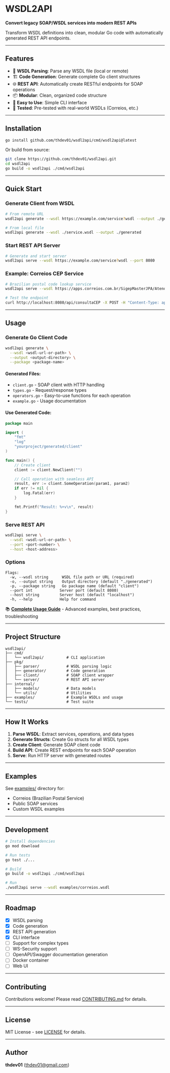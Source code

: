# WSDL2API

**Convert legacy SOAP/WSDL services into modern REST APIs**

Transform WSDL definitions into clean, modular Go code with automatically generated REST API endpoints.

---

## Features

- 🔄 **WSDL Parsing**: Parse any WSDL file (local or remote)
- 🏗️ **Code Generation**: Generate complete Go client structures
- 🌐 **REST API**: Automatically create RESTful endpoints for SOAP operations
- 📦 **Modular**: Clean, organized code structure
- 🚀 **Easy to Use**: Simple CLI interface
- 🧪 **Tested**: Pre-tested with real-world WSDLs (Correios, etc.)

---

## Installation

```bash
go install github.com/thdev01/wsdl2api/cmd/wsdl2api@latest
```

Or build from source:

```bash
git clone https://github.com/thdev01/wsdl2api.git
cd wsdl2api
go build -o wsdl2api ./cmd/wsdl2api
```

---

## Quick Start

### Generate Client from WSDL

```bash
# From remote URL
wsdl2api generate --wsdl https://example.com/service?wsdl --output ./generated

# From local file
wsdl2api generate --wsdl ./service.wsdl --output ./generated
```

### Start REST API Server

```bash
# Generate and start server
wsdl2api serve --wsdl https://example.com/service?wsdl --port 8080
```

### Example: Correios CEP Service

```bash
# Brazilian postal code lookup service
wsdl2api serve --wsdl https://apps.correios.com.br/SigepMasterJPA/AtendeClienteService/AtendeCliente?wsdl --port 8080

# Test the endpoint
curl http://localhost:8080/api/consultaCEP -X POST -H "Content-Type: application/json" -d '{"cep": "01310-100"}'
```

---

## Usage

### Generate Go Client Code

```bash
wsdl2api generate \
  --wsdl <wsdl-url-or-path> \
  --output <output-directory> \
  --package <package-name>
```

#### Generated Files:
- `client.go` - SOAP client with HTTP handling
- `types.go` - Request/response types
- `operators.go` - Easy-to-use functions for each operation
- `example.go` - Usage documentation

#### Use Generated Code:

```go
package main

import (
    "fmt"
    "log"
    "yourproject/generated/client"
)

func main() {
    // Create client
    client := client.NewClient("")

    // Call operation with seamless API
    result, err := client.SomeOperation(param1, param2)
    if err != nil {
        log.Fatal(err)
    }

    fmt.Printf("Result: %+v\n", result)
}
```

### Serve REST API

```bash
wsdl2api serve \
  --wsdl <wsdl-url-or-path> \
  --port <port-number> \
  --host <host-address>
```

### Options

```
Flags:
  -w, --wsdl string      WSDL file path or URL (required)
  -o, --output string    Output directory (default "./generated")
  -p, --package string   Go package name (default "client")
  --port int            Server port (default 8080)
  --host string         Server host (default "localhost")
  -h, --help            Help for command
```

📚 **[Complete Usage Guide](docs/USAGE.md)** - Advanced examples, best practices, troubleshooting

---

## Project Structure

```
wsdl2api/
├── cmd/
│   └── wsdl2api/          # CLI application
├── pkg/
│   ├── parser/            # WSDL parsing logic
│   ├── generator/         # Code generation
│   ├── client/            # SOAP client wrapper
│   └── server/            # REST API server
├── internal/
│   ├── models/            # Data models
│   └── utils/             # Utilities
├── examples/              # Example WSDLs and usage
└── tests/                 # Test suite
```

---

## How It Works

1. **Parse WSDL**: Extract services, operations, and data types
2. **Generate Structs**: Create Go structs for all WSDL types
3. **Create Client**: Generate SOAP client code
4. **Build API**: Create REST endpoints for each SOAP operation
5. **Serve**: Run HTTP server with generated routes

---

## Examples

See [examples/](examples/) directory for:
- Correios (Brazilian Postal Service)
- Public SOAP services
- Custom WSDL examples

---

## Development

```bash
# Install dependencies
go mod download

# Run tests
go test ./...

# Build
go build -o wsdl2api ./cmd/wsdl2api

# Run
./wsdl2api serve --wsdl examples/correios.wsdl
```

---

## Roadmap

- [x] WSDL parsing
- [x] Code generation
- [x] REST API generation
- [x] CLI interface
- [ ] Support for complex types
- [ ] WS-Security support
- [ ] OpenAPI/Swagger documentation generation
- [ ] Docker container
- [ ] Web UI

---

## Contributing

Contributions welcome! Please read [CONTRIBUTING.md](CONTRIBUTING.md) for details.

---

## License

MIT License - see [LICENSE](LICENSE) for details.

---

## Author

**thdev01** (thdev01@gmail.com)
